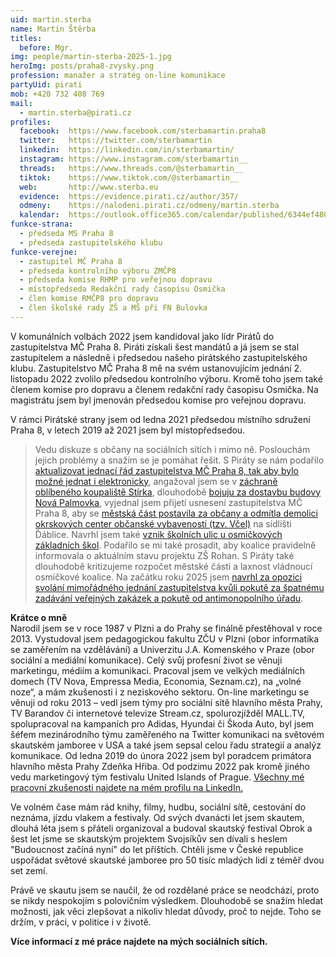 ```yaml
---
uid: martin.sterba
name: Martin Štěrba
titles:
  before: Mgr.
img: people/martin-sterba-2025-1.jpg
heroImg: posts/praha8-zvysky.png
profession: manažer a stratég on-line komunikace
partyUid: pirati
mob: +420 732 408 769
mail:
  - martin.sterba@pirati.cz
profiles:
  facebook:  https://www.facebook.com/sterbamartin.praha8
  twitter:   https://twitter.com/sterbamartin
  linkedin:  https://linkedin.com/in/sterbamartin/
  instagram: https://www.instagram.com/sterbamartin__
  threads:   https://www.threads.com/@sterbamartin__
  tiktok:    https://www.tiktok.com/@sterbamartin__
  web:       http://www.sterba.eu
  evidence:  https://evidence.pirati.cz/author/357/
  odmeny:    https://nalodeni.pirati.cz/odmeny/martin.sterba
  kalendar:  https://outlook.office365.com/calendar/published/6344ef480955484988e621ec1e641e9b@praha8.cz/512551528c9b4dfc9e8a048dbbb8f76a10339014100241533638/calendar.html
funkce-strana:
  - předseda MS Praha 8
  - předseda zastupitelského klubu
funkce-verejne:
  - zastupitel MČ Praha 8
  - předseda kontrolního výboru ZMČP8
  - předseda komise RHMP pro veřejnou dopravu 
  - místopředseda Redakční rady časopisu Osmička
  - člen komise RMČP8 pro dopravu
  - člen školské rady ZŠ a MŠ při FN Bulovka
---
```


V komunálních volbách 2022 jsem kandidoval jako lídr Pirátů do zastupitelstva MČ Praha 8. Piráti získali šest mandátů a já jsem se stal zastupitelem a následně i předsedou našeho pirátského zastupitelského klubu. Zastupitelstvo MČ Praha 8 mě na svém ustanovujícím jednání 2. listopadu 2022 zvolilo předsedou kontrolního výboru. Kromě toho jsem také členem komise pro dopravu a členem redakční rady časopisu Osmička. Na magistrátu jsem byl jmenován předsedou komise pro veřejnou dopravu.

V rámci Pirátské strany jsem od ledna 2021 předsedou místního sdružení Praha 8, v letech 2019 až 2021 jsem byl místopředsedou. 

>Vedu diskuze s občany na sociálních sítích i mimo ně. Poslouchám jejich problémy a snažím se je pomáhat řešit. S Piráty se nám podařilo [aktualizovat jednací řád zastupitelstva MČ Praha 8, tak aby bylo možné jednat i elektronicky](https://praha8.pirati.cz/aktuality/zastupitele-budou-moci-jednat-online.html), angažoval jsem se v [záchraně oblíbeného koupaliště Stírka](https://praha8.pirati.cz/aktuality/stitky/koupaliste-stirka/), dlouhodobě [bojuju za dostavbu budovy Nová Palmovka](https://praha8.pirati.cz/aktuality/stitky/nova-palmovka/), vyjednal jsem přijetí usnesení zastupitelstva MČ Praha 8, aby se [městská část postavila za občany a odmítla demolici okrskových center občanské vybavenosti (tzv. Včel)](https://praha8.pirati.cz/aktuality/zastupitelstvo-prahy8-odmita-demolici-vcel.html) na sídlišti Ďáblice. Navrhl jsem také [vznik školních ulic u osmičkových základních škol](https://praha8.pirati.cz/aktuality/stitky/skolni-ulice/). Podařilo se mi také prosadit, aby koalice pravidelně informovala o aktuálním stavu projektu ZŠ Rohan. S Piráty také dlouhodobě kritizujeme rozpočet městské části a laxnost vládnoucí osmičkové koalice. Na začátku roku 2025 jsem [navrhl za opozici svolání mimořádného jednání zastupitelstva kvůli pokutě za špatnému zadávání veřejných zakázek a pokutě od antimonopolního úřadu](https://praha8.pirati.cz/aktuality/stitky/uohs/).

**Krátce o mně**<br/>
Narodil jsem se v roce 1987 v Plzni a do Prahy se finálně přestěhoval v roce 2013. Vystudoval jsem pedagogickou fakultu ZČU v Plzni (obor informatika se zaměřením na vzdělávání) a Univerzitu J.A. Komenského v Praze (obor sociální a mediální komunikace). Celý svůj profesní život se věnuji marketingu, médiím a komunikaci. Pracoval jsem ve velkých mediálních domech (TV Nova, Empressa Media, Economia, Seznam.cz), na „volné noze“, a mám zkušenosti i z neziskového sektoru. On-line marketingu se věnuji od roku 2013 – vedl jsem týmy pro sociální sítě hlavního města Prahy, TV Barandov či internetové televize Stream.cz, spolurozjížděl MALL.TV, spolupracoval na kampaních pro Adidas, Hyundai či Škoda Auto, byl jsem šéfem mezinárodního týmu zaměřeného na Twitter komunikaci na světovém skautském jamboree v USA a také jsem sepsal celou řadu strategií a analýz komunikace. Od ledna 2019 do února 2022 jsem byl poradcem primátora hlavního města Prahy Zdeňka Hřiba. Od podzimu 2022 pak kromě jiného vedu marketingový tým festivalu United Islands of Prague. [Všechny mé pracovní zkušenosti najdete na mém profilu na LinkedIn.](https://www.linkedin.com/in/sterbamartin)

Ve volném čase mám rád knihy, filmy, hudbu, sociální sítě, cestování do neznáma, jízdu vlakem a festivaly. Od svých dvanácti let jsem skautem, dlouhá léta jsem s přáteli organizoval a budoval skautský festival Obrok a šest let jsme se skautským projektem Svojsíkův sen dívali s heslem "Budoucnost začíná nyní" do let příštích. Chtěli jsme v České republice uspořádat světové skautské jamboree pro 50 tisíc mladých lidí z téměř dvou set zemí. 

Právě ve skautu jsem se naučil, že od rozdělané práce se neodchází, proto se nikdy nespokojím s polovičním výsledkem. Dlouhodobě se snažím hledat možnosti, jak věci zlepšovat a nikoliv hledat důvody, proč to nejde. Toho se držím, v práci, v politice i v životě.

**Více informací z mé práce najdete na mých sociálních sítích.**
